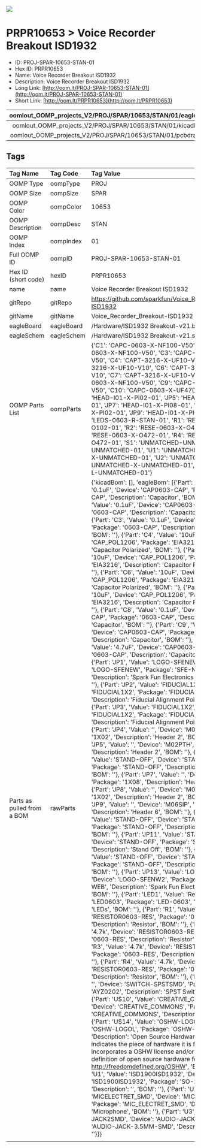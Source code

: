 


  
![][im]
# PRPR10653 > Voice Recorder Breakout ISD1932

- ID: PROJ-SPAR-10653-STAN-01
- Hex ID: PRPR10653
- Name: Voice Recorder Breakout ISD1932
- Description: Voice Recorder Breakout ISD1932
- Long Link: [http://oom.lt/PROJ-SPAR-10653-STAN-01](http://oom.lt/PROJ-SPAR-10653-STAN-01)
- Short Link: [http://oom.lt/PRPR10653](http://oom.lt/PRPR10653)
  

|oomlout_OOMP_projects_V2/PROJ/SPAR/10653/STAN/01/eagleImage.png|oomlout_OOMP_projects_V2/PROJ/SPAR/10653/STAN/01/eagleSchemImage.png|oomlout_OOMP_projects_V2/PROJ/SPAR/10653/STAN/01/kicadPcb3dFront.png|oomlout_OOMP_projects_V2/PROJ/SPAR/10653/STAN/01/kicadPcb3dBack.png|
| :---: | :---: | :---: | :---: |
|oomlout_OOMP_projects_V2/PROJ/SPAR/10653/STAN/01/kicadPcb3d.png|oomlout_OOMP_projects_V2/PROJ/SPAR/10653/STAN/01/bomBack.png|oomlout_OOMP_projects_V2/PROJ/SPAR/10653/STAN/01/bomFront.png|oomlout_OOMP_projects_V2/PROJ/SPAR/10653/STAN/01/pcbdraw.svg|
|oomlout_OOMP_projects_V2/PROJ/SPAR/10653/STAN/01/pcbdrawBack.svg||||

## Tags
  

|Tag Name|Tag Code|Tag Value|
| :--- | :--- | :--- |
|OOMP Type|oompType|PROJ|
|OOMP Size|oompSize|SPAR|
|OOMP Color|oompColor|10653|
|OOMP Description|oompDesc|STAN|
|OOMP Index|oompIndex|01|
|Full OOMP ID|oompID|PROJ-SPAR-10653-STAN-01|
|Hex ID (short code)|hexID|PRPR10653|
|name|name|Voice Recorder Breakout ISD1932|
|gitRepo|gitRepo|https://github.com/sparkfun/Voice_Recorder_Breakout-ISD1932|
|gitName|gitName|Voice_Recorder_Breakout-ISD1932|
|eagleBoard|eagleBoard|/Hardware/ISD1932 Breakout-v21.brd|
|eagleSchem|eagleSchem|/Hardware/ISD1932 Breakout-v21.sch|
|OOMP Parts List|oompParts|{'C1': 'CAPC-0603-X-NF100-V50', 'C2': 'CAPC-0603-X-NF100-V50', 'C3': 'CAPC-0603-X-NF100-V50', 'C4': 'CAPT-3216-X-UF10-V10', 'C5': 'CAPT-3216-X-UF10-V10', 'C6': 'CAPT-3216-X-UF10-V10', 'C7': 'CAPT-3216-X-UF10-V10', 'C8': 'CAPC-0603-X-NF100-V50', 'C9': 'CAPC-0603-X-NF100-V50', 'C10': 'CAPC-0603-X-UF47D-V10', 'JP4': 'HEAD-I01-X-PI02-01', 'JP5': 'HEAD-I01-X-PI02-01', 'JP7': 'HEAD-I01-X-PI08-01', 'JP8': 'HEAD-I01-X-PI02-01', 'JP9': 'HEAD-I01-X-PI06-01', 'LED1': 'LEDS-0603-R-STAN-01', 'R1': 'RESE-0603-X-O102-01', 'R2': 'RESE-0603-X-O472-01', 'R3': 'RESE-0603-X-O472-01', 'R4': 'RESE-0603-X-O472-01', 'S1': 'UNMATCHED-UNMATCHED-X-UNMATCHED-01', 'U1': 'UNMATCHED-UNMATCHED-X-UNMATCHED-01', 'U2': 'UNMATCHED-UNMATCHED-X-UNMATCHED-01', 'U3': 'TERS-35D-L-UNMATCHED-01'}|
|Parts as pulled from a BOM|rawParts|{'kicadBom': [], 'eagleBom': [{'Part': 'C1', 'Value': '0.1uF', 'Device': 'CAP0603-CAP', 'Package': '0603-CAP', 'Description': 'Capacitor', 'BOM': ''}, {'Part': 'C2', 'Value': '0.1uF', 'Device': 'CAP0603-CAP', 'Package': '0603-CAP', 'Description': 'Capacitor', 'BOM': ''}, {'Part': 'C3', 'Value': '0.1uF', 'Device': 'CAP0603-CAP', 'Package': '0603-CAP', 'Description': 'Capacitor', 'BOM': ''}, {'Part': 'C4', 'Value': '10uF', 'Device': 'CAP_POL1206', 'Package': 'EIA3216', 'Description': 'Capacitor Polarized', 'BOM': ''}, {'Part': 'C5', 'Value': '10uF', 'Device': 'CAP_POL1206', 'Package': 'EIA3216', 'Description': 'Capacitor Polarized', 'BOM': ''}, {'Part': 'C6', 'Value': '10uF', 'Device': 'CAP_POL1206', 'Package': 'EIA3216', 'Description': 'Capacitor Polarized', 'BOM': ''}, {'Part': 'C7', 'Value': '10uF', 'Device': 'CAP_POL1206', 'Package': 'EIA3216', 'Description': 'Capacitor Polarized', 'BOM': ''}, {'Part': 'C8', 'Value': '0.1uF', 'Device': 'CAP0603-CAP', 'Package': '0603-CAP', 'Description': 'Capacitor', 'BOM': ''}, {'Part': 'C9', 'Value': '0.1uF', 'Device': 'CAP0603-CAP', 'Package': '0603-CAP', 'Description': 'Capacitor', 'BOM': ''}, {'Part': 'C10', 'Value': '4.7uF', 'Device': 'CAP0603-CAP', 'Package': '0603-CAP', 'Description': 'Capacitor', 'BOM': ''}, {'Part': 'JP1', 'Value': 'LOGO-SFENEW', 'Device': 'LOGO-SFENEW', 'Package': 'SFE-NEW-WEBLOGO', 'Description': 'Spark Fun Electronics PCB Logo', 'BOM': ''}, {'Part': 'JP2', 'Value': 'FIDUCIAL1X2', 'Device': 'FIDUCIAL1X2', 'Package': 'FIDUCIAL-1X2', 'Description': 'Fiducial Alignment Points', 'BOM': ''}, {'Part': 'JP3', 'Value': 'FIDUCIAL1X2', 'Device': 'FIDUCIAL1X2', 'Package': 'FIDUCIAL-1X2', 'Description': 'Fiducial Alignment Points', 'BOM': ''}, {'Part': 'JP4', 'Value': '', 'Device': 'M02PTH', 'Package': '1X02', 'Description': 'Header 2', 'BOM': ''}, {'Part': 'JP5', 'Value': '', 'Device': 'M02PTH', 'Package': '1X02', 'Description': 'Header 2', 'BOM': ''}, {'Part': 'JP6', 'Value': 'STAND-OFF', 'Device': 'STAND-OFF', 'Package': 'STAND-OFF', 'Description': 'Stand Off', 'BOM': ''}, {'Part': 'JP7', 'Value': '', 'Device': 'M08', 'Package': '1X08', 'Description': 'Header 8', 'BOM': ''}, {'Part': 'JP8', 'Value': '', 'Device': 'M02PTH', 'Package': '1X02', 'Description': 'Header 2', 'BOM': ''}, {'Part': 'JP9', 'Value': '', 'Device': 'M06SIP', 'Package': '1X06', 'Description': 'Header 6', 'BOM': ''}, {'Part': 'JP10', 'Value': 'STAND-OFF', 'Device': 'STAND-OFF', 'Package': 'STAND-OFF', 'Description': 'Stand Off', 'BOM': ''}, {'Part': 'JP11', 'Value': 'STAND-OFF', 'Device': 'STAND-OFF', 'Package': 'STAND-OFF', 'Description': 'Stand Off', 'BOM': ''}, {'Part': 'JP12', 'Value': 'STAND-OFF', 'Device': 'STAND-OFF', 'Package': 'STAND-OFF', 'Description': 'Stand Off', 'BOM': ''}, {'Part': 'JP13', 'Value': 'LOGO-SFENW2', 'Device': 'LOGO-SFENW2', 'Package': 'SFE-NEW-WEB', 'Description': 'Spark Fun Electronics PCB Logo', 'BOM': ''}, {'Part': 'LED1', 'Value': 'Red', 'Device': 'LED0603', 'Package': 'LED-0603', 'Description': 'LEDs', 'BOM': ''}, {'Part': 'R1', 'Value': '1k', 'Device': 'RESISTOR0603-RES', 'Package': '0603-RES', 'Description': 'Resistor', 'BOM': ''}, {'Part': 'R2', 'Value': '4.7k', 'Device': 'RESISTOR0603-RES', 'Package': '0603-RES', 'Description': 'Resistor', 'BOM': ''}, {'Part': 'R3', 'Value': '4.7k', 'Device': 'RESISTOR0603-RES', 'Package': '0603-RES', 'Description': 'Resistor', 'BOM': ''}, {'Part': 'R4', 'Value': '4.7k', 'Device': 'RESISTOR0603-RES', 'Package': '0603-RES', 'Description': 'Resistor', 'BOM': ''}, {'Part': 'S1', 'Value': '', 'Device': 'SWITCH-SPSTSMD', 'Package': 'AYZ0202', 'Description': 'SPST Switch', 'BOM': ''}, {'Part': 'U$10', 'Value': 'CREATIVE_COMMONS', 'Device': 'CREATIVE_COMMONS', 'Package': 'CREATIVE_COMMONS', 'Description': '', 'BOM': ''}, {'Part': 'U$14', 'Value': 'OSHW-LOGOL', 'Device': 'OSHW-LOGOL', 'Package': 'OSHW-LOGO-L', 'Description': 'Open Source Hardware Logo This logo indicates the piece of hardware it is found on incorporates a OSHW license and/or adheres to the definition of open source hardware found here: http://freedomdefined.org/OSHW', 'BOM': ''}, {'Part': 'U1', 'Value': 'ISD1900ISD1932', 'Device': 'ISD1900ISD1932', 'Package': 'SO-28W', 'Description': '', 'BOM': ''}, {'Part': 'U2', 'Value': 'MICELECTRET_SMD', 'Device': 'MICELECTRET_SMD', 'Package': 'MIC_ELECTRET_SMD', 'Description': 'Microphone', 'BOM': ''}, {'Part': 'U3', 'Value': 'AUDIO-JACK2SMD', 'Device': 'AUDIO-JACK2SMD', 'Package': 'AUDIO-JACK-3.5MM-SMD', 'Description': '', 'BOM': ''}]}|
||||



[im]: PROJ/SPAR/10653/STAN/01/kicadPcb3d_450.png
